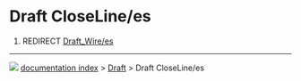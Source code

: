# Draft CloseLine/es
1.  REDIRECT [Draft\_Wire/es](Draft_Wire/es.md)



---
![](images/Right_arrow.png) [documentation index](../README.md) > [Draft](Draft_Workbench.md) > Draft CloseLine/es

